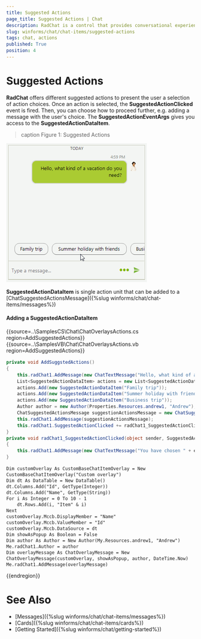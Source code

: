 ```yaml
---
title: Suggested Actions
page_title: Suggested Actions | Chat
description: RadChat is a control that provides conversational experience
slug: winforms/chat/chat-items/suggested-actions
tags: chat, actions
published: True
position: 4 
---
```


# Suggested Actions

**RadChat** offers different suggested actions to present the user a selection of action choices. Once an action is selected, the **SuggestedActionClicked** event is fired. Then, you can choose how to proceed further, e.g. adding a message with the user's choice. The **SuggestedActionEventArgs** gives you access to the **SuggestedActionDataItem**. 


>caption Figure 1: Suggested Actions

![winforms/chat-items-suggested-actions 001](images/chat-items-suggested-actions001.gif) 

**SuggestedActionDataItem** is single action unit that can be added to a [ChatSuggestedActionsMessage]({%slug winforms/chat/chat-items/messages%})

#### Adding a SuggestedActionDataItem

{{source=..\SamplesCS\Chat\ChatOverlaysActions.cs region=AddSuggestedActions}} 
{{source=..\SamplesVB\Chat\ChatOverlaysActions.vb region=AddSuggestedActions}}

````C#
private void AddSuggstedActions()
{
    this.radChat1.AddMessage(new ChatTextMessage("Hello, what kind of a vacation do you need?", this.radChat1.Author, DateTime.Now));
    List<SuggestedActionDataItem> actions = new List<SuggestedActionDataItem>();
    actions.Add(new SuggestedActionDataItem("Family trip"));
    actions.Add(new SuggestedActionDataItem("Summer holiday with friends"));
    actions.Add(new SuggestedActionDataItem("Business trip"));
    Author author = new Author(Properties.Resources.andrew1, "Andrew");
    ChatSuggestedActionsMessage suggestionActionsMessage = new ChatSuggestedActionsMessage(actions, author, DateTime.Now);
    this.radChat1.AddMessage(suggestionActionsMessage);
    this.radChat1.SuggestedActionClicked += radChat1_SuggestedActionClicked;
}
private void radChat1_SuggestedActionClicked(object sender, SuggestedActionEventArgs e)
{
    this.radChat1.AddMessage(new ChatTextMessage("You have chosen " + e.Action.Text, this.radChat1.Author, DateTime.Now));
}

````
````VB.NET
Dim customOverlay As CustomBaseChatItemOverlay = New CustomBaseChatItemOverlay("Custom overlay")
Dim dt As DataTable = New DataTable()
dt.Columns.Add("Id", GetType(Integer))
dt.Columns.Add("Name", GetType(String))
For i As Integer = 0 To 10 - 1
    dt.Rows.Add(i, "Item" & i)
Next
customOverlay.Mccb.DisplayMember = "Name"
customOverlay.Mccb.ValueMember = "Id"
customOverlay.Mccb.DataSource = dt
Dim showAsPopup As Boolean = False
Dim author As Author = New Author(My.Resources.andrew1, "Andrew")
Me.radChat1.Author = author
Dim overlayMessage As ChatOverlayMessage = New ChatOverlayMessage(customOverlay, showAsPopup, author, DateTime.Now)
Me.radChat1.AddMessage(overlayMessage)

```` 


{{endregion}}
 
 
# See Also

* [Messages]({%slug winforms/chat/chat-items/messages%})
* [Cards]({%slug winforms/chat/chat-items/cards%})
* [Getting Started]({%slug winforms/chat/getting-started%})
 
        
